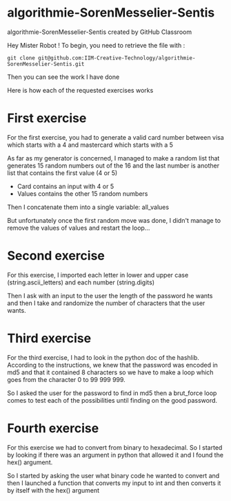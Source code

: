 # algorithmie-SorenMesselier-Sentis
algorithmie-SorenMesselier-Sentis created by GitHub Classroom

Hey Mister Robot !
To begin, you need to retrieve the file with :

```
git clone git@github.com:IIM-Creative-Technology/algorithmie-SorenMesselier-Sentis.git
```
Then you can see the work I have done

Here is how each of the requested exercises works

# First exercise 

For the first exercise, you had to generate a valid card number between visa which starts with a 4 and mastercard which starts with a 5

As far as my generator is concerned, I managed to make a random list that generates 15 random numbers out of the 16 and the last number is another list that contains the first value (4 or 5)

* Card contains an input with 4 or 5
* Values contains the other 15 random numbers

Then I concatenate them into a single variable: all_values

But unfortunately once the first random move was done, I didn't manage to remove the values of values and restart the loop...

# Second exercise 

For this exercise, I imported each letter in lower and upper case (string.ascii_letters) and each number (string.digits)

Then I ask with an input to the user the length of the password he wants and then I take and randomize the number of characters that the user wants.

# Third exercise 

For the third exercise, I had to look in the python doc of the hashlib. 
According to the instructions, we knew that the password was encoded in md5 and that it contained 8 characters so we have to make a loop which goes from the character 0 to 99 999 999.

So I asked the user for the password to find in md5
then a brut_force loop comes to test each of the possibilities until finding on the good password.

# Fourth exercise

For this exercise we had to convert from binary to hexadecimal.
So I started by looking if there was an argument in python that allowed it and I found the hex() argument.

So I started by asking the user what binary code he wanted to convert and then I launched a function that converts my input to int and then converts it by itself with the hex() argument